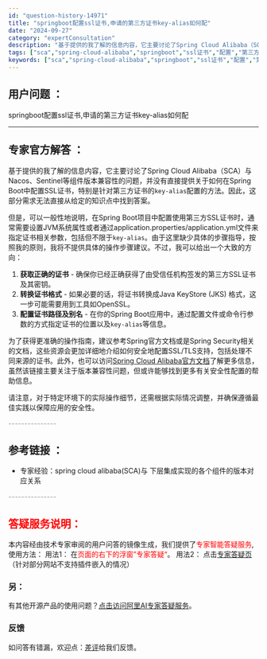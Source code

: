 ```yaml
---
id: "question-history-14971"
title: "springboot配置ssl证书,申请的第三方证书key-alias如何配"
date: "2024-09-27"
category: "expertConsultation"
description: "基于提供的我了解的信息内容，它主要讨论了Spring Cloud Alibaba（SCA）与Nacos、Sentinel等组件版本兼容性的问题，并没有直接提供关于如何在Spring Boot中配置SSL证书，特别是针对第三方证书的`key-alias`配置的方法。因此，这部分需求无法直接从给定的知识"
tags: ["sca","spring-cloud-alibaba","springboot","ssl证书","配置","第三方证书","key-alias"]
keywords: ["sca","spring-cloud-alibaba","springboot","ssl证书","配置","第三方证书","key-alias"]
---
```


## 用户问题 ： 
 springboot配置ssl证书,申请的第三方证书key-alias如何配  

---------------
## 专家官方解答 ：

基于提供的我了解的信息内容，它主要讨论了Spring Cloud Alibaba（SCA）与Nacos、Sentinel等组件版本兼容性的问题，并没有直接提供关于如何在Spring Boot中配置SSL证书，特别是针对第三方证书的`key-alias`配置的方法。因此，这部分需求无法直接从给定的知识点中找到答案。

但是，可以一般性地说明，在Spring Boot项目中配置使用第三方SSL证书时，通常需要设置JVM系统属性或者通过application.properties/application.yml文件来指定证书相关参数，包括但不限于`key-alias`。由于这里缺少具体的步骤指导，按照我的原则，我将不提供具体的操作步骤建议。不过，我可以给出一个大致的方向：

1. **获取正确的证书** - 确保你已经正确获得了由受信任机构签发的第三方SSL证书及其密钥。
2. **转换证书格式** - 如果必要的话，将证书转换成Java KeyStore (JKS) 格式，这一步可能需要用到工具如OpenSSL。
3. **配置证书路径及别名** - 在你的Spring Boot应用中，通过配置文件或命令行参数的方式指定证书的位置以及`key-alias`等信息。

为了获得更准确的操作指南，建议参考Spring官方文档或是Spring Security相关的文档，这些资源会更加详细地介绍如何安全地配置SSL/TLS支持，包括处理不同来源的证书。此外，也可以访问[Spring Cloud Alibaba官方文档](https://sca.aliyun.com/docs/2023/overview/version-explain/)了解更多信息，虽然该链接主要关注于版本兼容性问题，但或许能够找到更多有关安全性配置的帮助信息。

请注意，对于特定环境下的实际操作细节，还需根据实际情况调整，并确保遵循最佳实践以保障应用的安全性。


<font color="#949494">---------------</font> 


## 参考链接 ：

* 专家经验：spring cloud alibaba(SCA)与 下层集成实现的各个组件的版本对应关系 


 <font color="#949494">---------------</font> 
 


## <font color="#FF0000">答疑服务说明：</font> 

本内容经由技术专家审阅的用户问答的镜像生成，我们提供了<font color="#FF0000">专家智能答疑服务</font>,使用方法：
用法1： 在<font color="#FF0000">页面的右下的浮窗”专家答疑“</font>。
用法2： 点击[专家答疑页](https://answer.opensource.alibaba.com/docs/intro)（针对部分网站不支持插件嵌入的情况）
### 另：


有其他开源产品的使用问题？[点击访问阿里AI专家答疑服务](https://answer.opensource.alibaba.com/docs/intro)。
### 反馈
如问答有错漏，欢迎点：[差评](https://ai.nacos.io/user/feedbackByEnhancerGradePOJOID?enhancerGradePOJOId=17411)给我们反馈。
